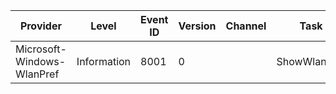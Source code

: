 Provider                    |  Level        |  Event ID  |  Version  |  Channel  |  Task          |  Opcode  |  Keyword  |  Message
----------------------------|---------------|------------|-----------|-----------|----------------|----------|-----------|---------
Microsoft-Windows-WlanPref  |  Information  |  8001      |  0        |           |  ShowWlanPref  |  Stop    |           |
